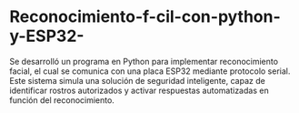 # Reconocimiento-f-cil-con-python-y-ESP32-
Se desarrolló un programa en Python para implementar reconocimiento facial, el cual se comunica con una placa ESP32 mediante protocolo serial. Este sistema simula una solución de seguridad inteligente, capaz de identificar rostros autorizados y activar respuestas automatizadas en función del reconocimiento.
